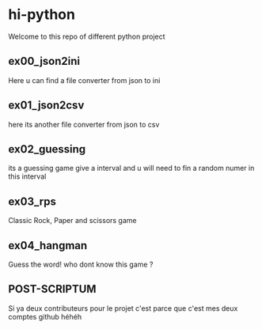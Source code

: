 # hi-python

Welcome to this repo of different python project

## ex00_json2ini
Here u can find a file converter from json to ini

## ex01_json2csv
here its another file converter from json to csv

## ex02_guessing
its a guessing game give a interval and u will need to fin a random numer in this interval

## ex03_rps
Classic Rock, Paper and scissors game

## ex04_hangman
Guess the word! who dont know this game ?



## POST-SCRIPTUM

Si ya deux contributeurs pour le projet c'est parce que c'est mes deux comptes github héhéh
